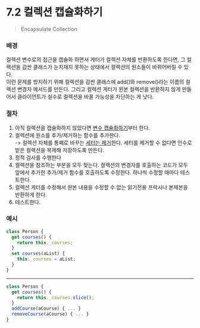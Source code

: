 # 7.2 컬렉션 캡슐화하기

> Encapsulate Collection

### 배경

컬렉션 변수로의 접근을 캡슐화 하면서 게터가 컬렉션 자체를 반환하도록 한다면, 그 컬렉션을 감싼 클래스가 눈치재지 못하는 상태에서 컬렉션의 원소들이 바뀌어버릴 수 있다.  
이런 문제를 방지하기 위해 컬렉션을 감싼 클래스에 add()와 remove()라는 이름의 컬렉션 변경자 메서드를 만든다. 그리고 컬렉션 게터가 원본 컬렉션을 반환하지 않게 만들어서 클라이언트가 실수로 컬렉션을 바꿀 가능성을 차단하는 게 낫다.

### 절차

1. 아직 컬렉션을 캡슐화하지 않았다면 [변수 캡슐화하기][6.6]부터 한다.
2. 컬렉션에 원소를 추가/제거하는 함수를 추가한다.  
   -> 컬렉션 자체를 통째로 바꾸는 [세터는 제거][11.7]한다. 세터를 제거할 수 없다면 인수로 받은 컬렉션을 복제해 저장하도록 만든다.
3. 정적 검사를 수행한다
4. 컬렉션을 참조하는 부분을 모두 찾는다. 컬렉션의 변경자를 호출하는 코드가 모두 앞에서 추가한 추가/제거 함수를 호출하도록 수정한다. 하나씩 수정할 때마다 테스트한다.
5. 컬렉션 게터를 수정해서 원본 내용을 수정할 수 없는 읽기전용 프락시나 본제본을 반환하게 한다.
6. 테스트한다.

### 예시

```jsx
class Person {
  get courses() {
    return this._courses;
  }
  set courses(aList) {
    this._courses = aList;
  }
}
```

---

```jsx
class Person {
  get courses() {
    return this._courses.slice();
  }
  addCourse(aCourse) { ... }
  removeCourse(aCourse) { ... }
}
```

[6.6]: https://github.com/kse8425/Refactoring/tree/main/chapter6/6.6
[11.7]: https://github.com/kse8425/Refactoring/tree/main/chapter11/11.7

